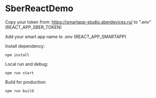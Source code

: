 # SberReactDemo

Copy your token from: https://smartapp-studio.sberdevices.ru/ to ".env" (REACT_APP_SBER_TOKEN)

Add your smart app name to .env (REACT_APP_SMARTAPP)

Install dependency:
```
npm install
```

Local run and debug:
```
npm run start
```

Build for production:
```
npm run build
```
